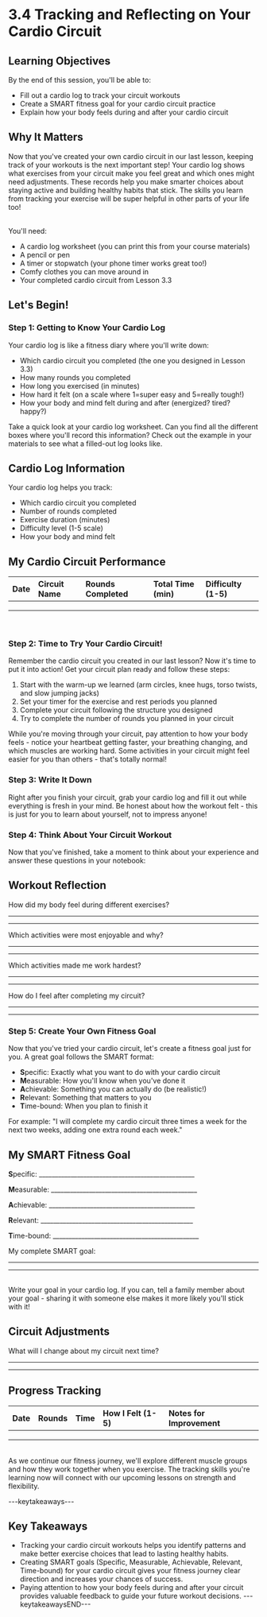 # 3.4 Tracking and Reflecting on Your Cardio Circuit

## Learning Objectives

By the end of this session, you'll be able to:

- Fill out a cardio log to track your circuit workouts
- Create a SMART fitness goal for your cardio circuit practice
- Explain how your body feels during and after your cardio circuit

## Why It Matters
Now that you've created your own cardio circuit in our last lesson, keeping track of your workouts is the next important step! Your cardio log shows what exercises from your circuit make you feel great and which ones might need adjustments. These records help you make smarter choices about staying active and building healthy habits that stick. The skills you learn from tracking your exercise will be super helpful in other parts of your life too!

<br/>
You'll need:

- A cardio log worksheet (you can print this from your course materials)
- A pencil or pen
- A timer or stopwatch (your phone timer works great too!)
- Comfy clothes you can move around in
- Your completed cardio circuit from Lesson 3.3

## Let's Begin!

### Step 1: Getting to Know Your Cardio Log 
Your cardio log is like a fitness diary where you'll write down:

- Which cardio circuit you completed (the one you designed in Lesson 3.3)
- How many rounds you completed
- How long you exercised (in minutes)
- How hard it felt (on a scale where 1=super easy and 5=really tough!)
- How your body and mind felt during and after (energized? tired? happy?)

Take a quick look at your cardio log worksheet. Can you find all the different boxes where you'll record this information? Check out the example in your materials to see what a filled-out log looks like.

## Cardio Log Information

Your cardio log helps you track:

- Which cardio circuit you completed  
- Number of rounds completed  
- Exercise duration (minutes)  
- Difficulty level (1-5 scale)  
- How your body and mind felt

## My Cardio Circuit Performance

| Date | Circuit Name | Rounds Completed | Total Time (min) | Difficulty (1-5) |
| :---- | :---- | :---- | :---- | :---- |
|  |  |  |  |  |
|  |  |  |  |  |
|  |  |  |  |  |

<br/>

### Step 2: Time to Try Your Cardio Circuit! 
Remember the cardio circuit you created in our last lesson? Now it's time to put it into action! Get your circuit plan ready and follow these steps:

1. Start with the warm-up we learned (arm circles, knee hugs, torso twists, and slow jumping jacks)
2. Set your timer for the exercise and rest periods you planned
3. Complete your circuit following the structure you designed
4. Try to complete the number of rounds you planned in your circuit

While you're moving through your circuit, pay attention to how your body feels - notice your heartbeat getting faster, your breathing changing, and which muscles are working hard. Some activities in your circuit might feel easier for you than others - that's totally normal!

### Step 3: Write It Down
Right after you finish your circuit, grab your cardio log and fill it out while everything is fresh in your mind. Be honest about how the workout felt - this is just for you to learn about yourself, not to impress anyone!

### Step 4: Think About Your Circuit Workout
Now that you've finished, take a moment to think about your experience and answer these questions in your notebook:

## Workout Reflection

How did my body feel during different exercises?

---

---

Which activities were most enjoyable and why?

---

---

Which activities made me work hardest?

---

---

How do I feel after completing my circuit?

---

---

### Step 5: Create Your Own Fitness Goal 
Now that you've tried your cardio circuit, let's create a fitness goal just for you. A great goal follows the SMART format:

- **S**pecific: Exactly what you want to do with your cardio circuit
- **M**easurable: How you'll know when you've done it
- **A**chievable: Something you can actually do (be realistic!)
- **R**elevant: Something that matters to you
- **T**ime-bound: When you plan to finish it

For example: "I will complete my cardio circuit three times a week for the next two weeks, adding one extra round each week."

## My SMART Fitness Goal

**S**pecific: \_\_\_\_\_\_\_\_\_\_\_\_\_\_\_\_\_\_\_\_\_\_\_\_\_\_\_\_\_\_\_\_\_\_\_\_\_\_\_\_\_\_\_\_\_\_\_\_\_

**M**easurable: \_\_\_\_\_\_\_\_\_\_\_\_\_\_\_\_\_\_\_\_\_\_\_\_\_\_\_\_\_\_\_\_\_\_\_\_\_\_\_\_\_\_\_\_\_\_

**A**chievable: \_\_\_\_\_\_\_\_\_\_\_\_\_\_\_\_\_\_\_\_\_\_\_\_\_\_\_\_\_\_\_\_\_\_\_\_\_\_\_\_\_\_\_\_\_\_

**R**elevant: \_\_\_\_\_\_\_\_\_\_\_\_\_\_\_\_\_\_\_\_\_\_\_\_\_\_\_\_\_\_\_\_\_\_\_\_\_\_\_\_\_\_\_\_\_\_\_\_

**T**ime-bound: \_\_\_\_\_\_\_\_\_\_\_\_\_\_\_\_\_\_\_\_\_\_\_\_\_\_\_\_\_\_\_\_\_\_\_\_\_\_\_\_\_\_\_\_\_\_

My complete SMART goal:

---

---

<br/>
Write your goal in your cardio log. If you can, tell a family member about your goal - sharing it with someone else makes it more likely you'll stick with it!

## Circuit Adjustments

What will I change about my circuit next time?

---

---

## Progress Tracking

| Date | Rounds | Time | How I Felt (1-5) | Notes for Improvement |
| :---- | :---- | :---- | :---- | :---- |
|  |  |  |  |  |
|  |  |  |  |  |
|  |  |  |  |  |

<br/>
As we continue our fitness journey, we'll explore different muscle groups and how they work together when you exercise. The tracking skills you're learning now will connect with our upcoming lessons on strength and flexibility.

---keytakeaways---
## Key Takeaways

- Tracking your cardio circuit workouts helps you identify patterns and make better exercise choices that lead to lasting healthy habits.
- Creating SMART goals (Specific, Measurable, Achievable, Relevant, Time-bound) for your cardio circuit gives your fitness journey clear direction and increases your chances of success.
- Paying attention to how your body feels during and after your circuit provides valuable feedback to guide your future workout decisions.
---keytakeawaysEND---
